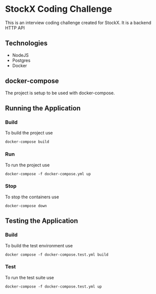 # StockX Coding Challenge

This is an interview coding challenge created for StockX. It is a backend HTTP API

## Technologies  
- NodeJS
- Postgres
- Docker

## docker-compose

The project is setup to be used with docker-compose.

## Running the Application
### Build
To build the project use
```
docker-compose build
```

### Run
To run the project use
```
docker-compose -f docker-compose.yml up
```

### Stop
To stop the containers use
```
docker-compose down
```

## Testing the Application

### Build
To build the test environment use
```
docker compose -f docker-compose.test.yml build
```

### Test
To run the test suite use
```
docker-compose -f docker-compose.test.yml up
```
